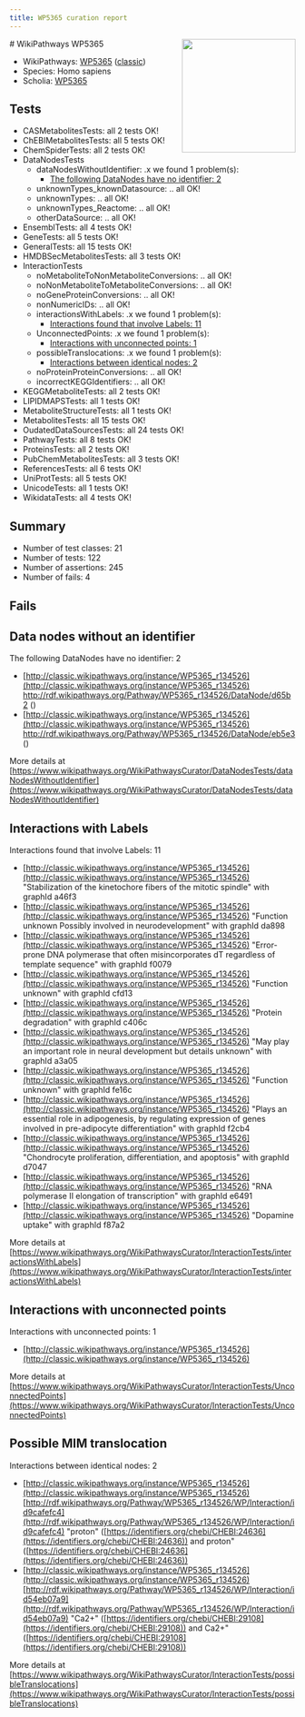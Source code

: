 ```yaml
---
title: WP5365 curation report
---
```


<img style="float: right; width: 200px" src="https://upload.wikimedia.org/wikipedia/commons/thumb/8/83/Wplogo_with_text_500.png/640px-Wplogo_with_text_500.png" />
# WikiPathways WP5365

* WikiPathways: [WP5365](https://wikipathways.org/pathways/WP5365) ([classic](https://classic.wikipathways.org/instance/WP5365))
* Species: Homo sapiens
* Scholia: [WP5365](https://scholia.toolforge.org/wikipathways/WP5365)
## Tests
* CASMetabolitesTests: all 2 tests OK!
* ChEBIMetabolitesTests: all 5 tests OK!
* ChemSpiderTests: all 2 tests OK!
* DataNodesTests
    * dataNodesWithoutIdentifier: .x we found 1 problem(s):
        * [The following DataNodes have no identifier: 2](#d2d32fa1)
    * unknownTypes_knownDatasource: .. all OK!
    * unknownTypes: .. all OK!
    * unknownTypes_Reactome: .. all OK!
    * otherDataSource: .. all OK!
* EnsemblTests: all 4 tests OK!
* GeneTests: all 5 tests OK!
* GeneralTests: all 15 tests OK!
* HMDBSecMetabolitesTests: all 3 tests OK!
* InteractionTests
    * noMetaboliteToNonMetaboliteConversions: .. all OK!
    * noNonMetaboliteToMetaboliteConversions: .. all OK!
    * noGeneProteinConversions: .. all OK!
    * nonNumericIDs: .. all OK!
    * interactionsWithLabels: .x we found 1 problem(s):
        * [Interactions found that involve Labels: 11](#fe97a8b9)
    * UnconnectedPoints: .x we found 1 problem(s):
        * [Interactions with unconnected points: 1](#35a61ad9)
    * possibleTranslocations: .x we found 1 problem(s):
        * [Interactions between identical nodes: 2](#1c118207)
    * noProteinProteinConversions: .. all OK!
    * incorrectKEGGIdentifiers: .. all OK!
* KEGGMetaboliteTests: all 2 tests OK!
* LIPIDMAPSTests: all 1 tests OK!
* MetaboliteStructureTests: all 1 tests OK!
* MetabolitesTests: all 15 tests OK!
* OudatedDataSourcesTests: all 24 tests OK!
* PathwayTests: all 8 tests OK!
* ProteinsTests: all 2 tests OK!
* PubChemMetabolitesTests: all 3 tests OK!
* ReferencesTests: all 6 tests OK!
* UniProtTests: all 5 tests OK!
* UnicodeTests: all 1 tests OK!
* WikidataTests: all 4 tests OK!


## Summary

* Number of test classes: 21
* Number of tests: 122
* Number of assertions: 245
* Number of fails: 4

## Fails

<a name="d2d32fa1" />

## Data nodes without an identifier

The following DataNodes have no identifier: 2

* [http://classic.wikipathways.org/instance/WP5365_r134526](http://classic.wikipathways.org/instance/WP5365_r134526) http://rdf.wikipathways.org/Pathway/WP5365_r134526/DataNode/d65b2 ()
* [http://classic.wikipathways.org/instance/WP5365_r134526](http://classic.wikipathways.org/instance/WP5365_r134526) http://rdf.wikipathways.org/Pathway/WP5365_r134526/DataNode/eb5e3 ()


More details at [https://www.wikipathways.org/WikiPathwaysCurator/DataNodesTests/dataNodesWithoutIdentifier](https://www.wikipathways.org/WikiPathwaysCurator/DataNodesTests/dataNodesWithoutIdentifier)

<a name="fe97a8b9" />

## Interactions with Labels

Interactions found that involve Labels: 11

* [http://classic.wikipathways.org/instance/WP5365_r134526](http://classic.wikipathways.org/instance/WP5365_r134526) "Stabilization of the kinetochore
fibers of the mitotic spindle" with graphId a46f3
* [http://classic.wikipathways.org/instance/WP5365_r134526](http://classic.wikipathways.org/instance/WP5365_r134526) "Function unknown
Possibly involved 
in neurodevelopment" with graphId da898
* [http://classic.wikipathways.org/instance/WP5365_r134526](http://classic.wikipathways.org/instance/WP5365_r134526) "Error-prone DNA polymerase that often misincorporates
dT regardless of template sequence" with graphId f0079
* [http://classic.wikipathways.org/instance/WP5365_r134526](http://classic.wikipathways.org/instance/WP5365_r134526) "Function unknown" with graphId cfd13
* [http://classic.wikipathways.org/instance/WP5365_r134526](http://classic.wikipathways.org/instance/WP5365_r134526) "Protein degradation" with graphId c406c
* [http://classic.wikipathways.org/instance/WP5365_r134526](http://classic.wikipathways.org/instance/WP5365_r134526) "May play an important 
role in neural development
but details unknown" with graphId a3a05
* [http://classic.wikipathways.org/instance/WP5365_r134526](http://classic.wikipathways.org/instance/WP5365_r134526) "Function unknown" with graphId fe16c
* [http://classic.wikipathways.org/instance/WP5365_r134526](http://classic.wikipathways.org/instance/WP5365_r134526) "Plays an essential role in adipogenesis, 
by regulating expression of genes involved
in pre-adipocyte differentiation" with graphId f2cb4
* [http://classic.wikipathways.org/instance/WP5365_r134526](http://classic.wikipathways.org/instance/WP5365_r134526) "Chondrocyte proliferation, 
differentiation, and apoptosis" with graphId d7047
* [http://classic.wikipathways.org/instance/WP5365_r134526](http://classic.wikipathways.org/instance/WP5365_r134526) "RNA polymerase II elongation of transcription" with graphId e6491
* [http://classic.wikipathways.org/instance/WP5365_r134526](http://classic.wikipathways.org/instance/WP5365_r134526) "Dopamine uptake" with graphId f87a2


More details at [https://www.wikipathways.org/WikiPathwaysCurator/InteractionTests/interactionsWithLabels](https://www.wikipathways.org/WikiPathwaysCurator/InteractionTests/interactionsWithLabels)

<a name="35a61ad9" />

## Interactions with unconnected points

Interactions with unconnected points: 1

* [http://classic.wikipathways.org/instance/WP5365_r134526](http://classic.wikipathways.org/instance/WP5365_r134526)


More details at [https://www.wikipathways.org/WikiPathwaysCurator/InteractionTests/UnconnectedPoints](https://www.wikipathways.org/WikiPathwaysCurator/InteractionTests/UnconnectedPoints)

<a name="1c118207" />

## Possible MIM translocation

Interactions between identical nodes: 2

* [http://classic.wikipathways.org/instance/WP5365_r134526](http://classic.wikipathways.org/instance/WP5365_r134526) [http://rdf.wikipathways.org/Pathway/WP5365_r134526/WP/Interaction/id9cafefc4](http://rdf.wikipathways.org/Pathway/WP5365_r134526/WP/Interaction/id9cafefc4) "proton" ([https://identifiers.org/chebi/CHEBI:24636](https://identifiers.org/chebi/CHEBI:24636)) and 
proton" ([https://identifiers.org/chebi/CHEBI:24636](https://identifiers.org/chebi/CHEBI:24636))
* [http://classic.wikipathways.org/instance/WP5365_r134526](http://classic.wikipathways.org/instance/WP5365_r134526) [http://rdf.wikipathways.org/Pathway/WP5365_r134526/WP/Interaction/id54eb07a9](http://rdf.wikipathways.org/Pathway/WP5365_r134526/WP/Interaction/id54eb07a9) "Ca2+" ([https://identifiers.org/chebi/CHEBI:29108](https://identifiers.org/chebi/CHEBI:29108)) and 
Ca2+" ([https://identifiers.org/chebi/CHEBI:29108](https://identifiers.org/chebi/CHEBI:29108))


More details at [https://www.wikipathways.org/WikiPathwaysCurator/InteractionTests/possibleTranslocations](https://www.wikipathways.org/WikiPathwaysCurator/InteractionTests/possibleTranslocations)


